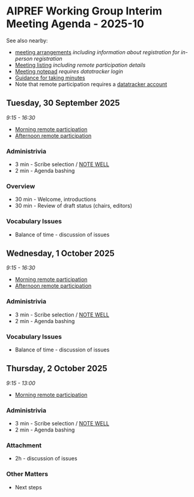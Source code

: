 # AIPREF Working Group Interim Meeting Agenda - 2025-10

See also nearby:

* [meeting arrangements](arrangements.md) _including information about registration for in-person registration_
* [Meeting listing](https://datatracker.ietf.org/wg/aipref/meetings/) _including remote participation details_
* [Meeting notepad](https://notes.ietf.org/Vc4ezWRkTMq2xcGF4MecWg) _requires datatracker login_
* [Guidance for taking minutes](../minutes.md)
* Note that remote participation requires a [datatracker account](https://datatracker.ietf.org/accounts/create/)

## Tuesday, 30 September 2025

_9:15 - 16:30_

* [Morning remote participation](https://meetings.conf.meetecho.com/interim/?group=754d7405-9e92-4edd-9590-7c787c037cd7)
* [Afternoon remote participation](https://meetings.conf.meetecho.com/interim/?group=f5068eaa-7ce2-404b-864c-5a872d1b5ba1)

### Administrivia

*  3 min - Scribe selection / [NOTE WELL](https://www.ietf.org/about/note-well/)
*  2 min - Agenda bashing

### Overview

* 30 min - Welcome, introductions
* 30 min - Review of draft status (chairs, editors)

### Vocabulary Issues

* Balance of time - discussion of issues

## Wednesday, 1 October 2025

_9:15 - 16:30_

* [Morning remote participation](https://meetings.conf.meetecho.com/interim/?group=3d2fa873-16c3-4921-8458-4f49021f9567)
* [Afternoon remote participation](https://meetings.conf.meetecho.com/interim/?group=ed0f2fe8-fd1d-4ed5-bd73-fd8b3eed5f7e)

### Administrivia

*  3 min - Scribe selection / [NOTE WELL](https://www.ietf.org/about/note-well/)
*  2 min - Agenda bashing

### Vocabulary Issues

* Balance of time - discussion of issues

## Thursday, 2 October 2025

_9:15 - 13:00_

* [Morning remote participation](https://meetings.conf.meetecho.com/interim/?group=80df67f5-f805-40ee-bedd-c01263a7ede2)

### Administrivia

*  3 min - Scribe selection / [NOTE WELL](https://www.ietf.org/about/note-well/)
*  2 min - Agenda bashing

### Attachment 

* 2h - discussion of issues

### Other Matters

* Next steps